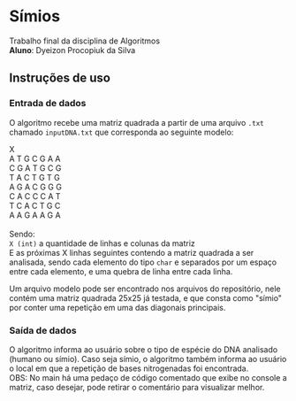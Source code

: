 # Símios
Trabalho final da disciplina de Algoritmos<br>
<b>Aluno</b>: Dyeizon Procopiuk da Silva<br>

## Instruções de uso

### Entrada de dados
O algoritmo recebe uma matriz quadrada a partir de uma arquivo `.txt` chamado `inputDNA.txt` que corresponda ao seguinte modelo: <br>

X <br>
A T G C G A A<br>
C G A T G C G<br>
T A C T G T G<br>
A G A C G G G<br>
C A C C C A T<br>
T C A C T G C<br>
A A G A A G A<br>
<br>
Sendo: <br>
`X (int)` a quantidade de linhas e colunas da matriz <br>
E as próximas X linhas seguintes contendo a matriz quadrada a ser analisada, sendo cada elemento do tipo `char` e separados por um espaço entre cada elemento, e uma quebra de linha entre cada linha. <br>

Um arquivo modelo pode ser encontrado nos arquivos do repositório, nele contém uma matriz quadrada 25x25 já testada, e que consta como "símio" por conter uma repetição em uma das diagonais principais.

### Saída de dados
O algoritmo informa ao usuário sobre o tipo de espécie do DNA analisado (humano ou símio). Caso seja símio, o algoritmo também informa ao usuário o local em que a repetição de bases nitrogenadas foi encontrada. <br>
OBS: No main há uma pedaço de código comentado que exibe no console a matriz, caso desejar, pode retirar o comentário para visualizar melhor.<br>
